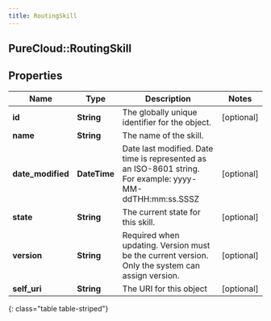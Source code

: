 ```yaml
---
title: RoutingSkill
---
```

## PureCloud::RoutingSkill

## Properties

|Name | Type | Description | Notes|
|------------ | ------------- | ------------- | -------------|
| **id** | **String** | The globally unique identifier for the object. | [optional] |
| **name** | **String** | The name of the skill. | |
| **date_modified** | **DateTime** | Date last modified. Date time is represented as an ISO-8601 string. For example: yyyy-MM-ddTHH:mm:ss.SSSZ | [optional] |
| **state** | **String** | The current state for this skill. | [optional] |
| **version** | **String** | Required when updating. Version must be the current version. Only the system can assign version. | [optional] |
| **self_uri** | **String** | The URI for this object | [optional] |
{: class="table table-striped"}


